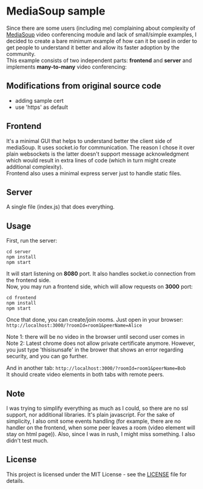 MediaSoup sample
================
Since there are some users (including me) complaining about complexity of [MediaSoup] video conferencing module and lack of small/simple examples, I decided to create a bare minimum example of how can it be used in order to get people to understand it better and allow its faster adoption by the community.  
This example consists of two independent parts: **frontend** and **server** and implements **many-to-many** video conferencing:

Modifications from original source code
---------------------------------------
- adding sample cert
- use 'https' as default

Frontend
--------
It's a minimal GUI that helps to understand better the client side of mediaSoup. It uses socket.io for communication. The reason I chose it over plain websockets is the latter doesn't support message acknowledgment which would result in extra lines of code (which in turn might create additional complexity).  
Frontend also uses a minimal express server just to handle static files.

Server
------
A single file (index.js) that does everything.

Usage
-----
First, run the server:
```
cd server
npm install
npm start
```
It will start listening on **8080** port. It also handles socket.io connection from the frontend side.  
Now, you may run a frontend side, which will allow requests on **3000** port:
```
cd frontend
npm install
npm start
```
Once that done, you can create/join rooms. Just open in your browser:
`http://localhost:3000/?roomId=room1&peerName=Alice`  

Note 1: there will be no video in the browser until second user comes in
Note 2: Latest chrome does not allow private certificate anymore. However, you just type 'thisisunsafe' in the brower that shows an error regarding security, and you can go further.


And in another tab:
`http://localhost:3000/?roomId=room1&peerName=Bob`  
It should create video elements in both tabs with remote peers.


Note
----
I was trying to simplify everything as much as I could, so there are no ssl support, nor additional libraries. It's plain javascript. For the sake of simplicity, I also omit some events handling (for example, there are no handler on the frontend, when some peer leaves a room (video element will stay on html page)). Also, since I was in rush, I might miss something. I also didn't test much.

License
-------

This project is licensed under the MIT License - see the [LICENSE](LICENSE) file for details.


[MediaSoup]: <https://github.com/versatica/mediasoup>
